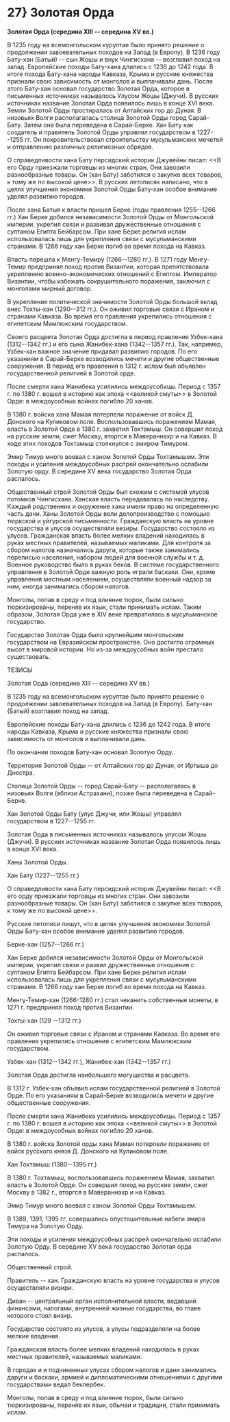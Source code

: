 # 27} Золотая Орда

**Золотая Орда (середина XIII -- середина XV вв.)**

В 1235 году на всемонгольском курултае было принято решение о продолжении завоевательных походов на Запад (в Европу). В 1236 году Бату-хан (Батый) -- сын Жошы и внук Чингисхана -- возглавил поход на запад. Европейские походы Бату-хана длились с 1236 до 1242 года. В итоге похода Бату-хана народы Кавказа, Крыма и русские княжества признали свою зависимость от монголов и выплачивали дань. После этого Бату-хан основал государство Золотая Орда, которое в письменных источниках называлось Улусом Жошы (Джучи). В русских источниках название Золотая Орда появилось лишь в конце XVI века. Земли Золотой Орды простиралась от Алтайских гор до Дуная. В низовьях Волги располагалась столица Золотой Орды город Сарай-Бату. Затем она была переведена в Сарай-Берке. Хан Бату как создатель и правитель Золотой Орды управлял государством в 1227--1255 гг. Он покровительствовал строительству мусульманских мечетей и отправлению различных религиозных обрядов.

О справедливости хана Бату персидский историк Джувейни писал: \<\<В его Орду приезжали торговцы из многих стран. Они завозили разнообразные товары. Он (хан Бату) заботился о закупке всех товаров, к тому же по высокой цене\>\>. В русских летописях написано, что в целях улучшения экономики Золотой Орды Бату-хан особое внимание уделял развитию городов.

После хана Батыя к власти пришел Берке (годы правления 1255--1266 гг.) Хан Берке добился независимости Золотой Орды от Монгольской империи, укрепил связи и развивал дружественные отношения с султаном Египта Бейбарсом. При хане Берке религия ислам использовалась лишь для укрепления связи с мусульманскими странами. В 1266 году хан Берке погиб во время похода на Кавказ.

Власть перешла к Менгу-Темиру (1266--1280 гг.). В 1271 году Менгу-Темир предпринял поход против Византии, которая препятствовала укреплению военно-экономических отношений с Египтом. Император Византии, чтобы избежать сокрушительного поражения, заключил с монголами мирный договор.

В укрепление политической значимости Золотой Орды большой вклад внес Тохты-хан (1290--312 гг.). Он оживил торговые связи с Ираном и странами Кавказа. Во время его правления укрепились отношения с египетским Мамлюкским государством.

Своего расцвета Золотая Орда достигла в период правления Узбек-хана (1312--1342 гг.) и его сына Жанибек-хана (1342--1357 гг.). Так, например, Узбек-хан важное значение придавал развитию городов. По его указаниям в Сарай-Берке возводились мечети и другие общественные сооружения. В период его правления в 1312 г. ислам был объявлен государственной религией в Золотой орде.

После смерти хана Жанибека усилились междоусобицы. Период с 1357 г. по 1380 г. вошел в историю как эпоха \<\<великой смуты\>\> в Золотой Орде: в междоусобных войнах погибло 20 ханов.

В 1380 г. войска хана Мамая потерпели поражение от войск Д. Донского на Куликовом поле. Воспользовавшись поражением Мамая, власть в Золотой Орде в 1380 г. захватил Тохтамыш. Он совершил поход на русские земли, сжег Москву, вторгся в Мавераннахр и на Кавказ. В ходе этих походов Тохтамыш столкнулся с эмиром Тимуром.

Эмир Тимур много воевал с ханом Золотой Орды Тохтамышем. Эти походы и усиления междоусобных распрей окончательно ослабили Золотую орду. В середине ХV века государство Золотая Орда распалось.

Общественный строй Золотой Орды был схожим с системой улусов потомков Чингисхана. Ханская власть передавалась по наследству. Каждый родственник и окружение хана имели право на определенную часть дани. Ханы Золотой Орды вели делопроизводство с помощью тюркской и уйгурской письменности. Гражданскую власть на уровне государства и улусов осуществляли везиры. Государство состояло из улусов. Гражданская власть более мелких владений находилась в руках местных правителей, называемых маликами. Для контроля за сбором налогов назначались даруги, которые также занимались переписью населения, набором людей для военной службы и т. д. Военное руководство было в руках беков. В системе государственного управления в Золотой Орде важную роль играли баскаки. Они, кроме управления местным населением, осуществляли военный надзор за ним, иногда занимались сбором налогов.

Монголы, попав в среду и под влияние тюрок, были сильно тюркизированы, переняв их язык, стали принимать ислам. Таким образом, Золотая Орда уже в XIV веке превратилась в мусульманское государство.

Государство Золотая Орда было крупнейшим монгольским государством на Евразийском пространстве. Оно достигло огромных высот в мировой истории. Но из-за междоусобных войн престало существовать.

ТЕЗИСЫ

Золотая Орда (середина XIII -- середина XV вв.)

В 1235 году на всемонгольском курултае было принято решение о продолжении завоевательных походов на Запад (в Европу). Бату-хан (Батый) возглавил поход на запад.

Европейские походы Бату-хана длились с 1236 до 1242 года. В итоге народы Кавказа, Крыма и русские княжества признали свою зависимость от монголов и выплачивали дань.

По окончании походов Бату-хан основал Золотую Орду.

Территория Золотой Орды -- от Алтайских гор до Дуная, от Иртыша до Днестра.

Столица Золотой Орды -- город Сарай-Бату -- располагалась в низовьях Волги (вблизи Астрахани), позже была переведена в Сарай-Берке.

Хан Золотой Орды Бату (улус Джучи, или Жошы) управлял государством в 1227--1255 гг.

Золотая Орда в письменных источниках называлось улусом Жошы (Джучи). В русских источниках название Золотая Орда появилось лишь в конце XVI века.

Ханы Золотой Орды.

Хан Бату (1227--1255 гг.)

О справедливости хана Бату персидский историк Джувейни писал: \<\<В его орду приезжали торговцы из многих стран. Они завозили разнообразные товары. Он (хан Бату) заботился о закупке всех товаров, к тому же по высокой цене\>\>.

Русские летописи пишут, что в целях улучшения экономики Золотой Орды Бату-хан особое внимание уделял развитию городов.

Берке-хан (1257--1266 гг.)

Хан Берке добился независимости Золотой Орды от Монгольской империи, укрепил связи и развил дружественные отношения с султаном Египта Бейбарсом. При хане Берке религия ислам использовалась лишь для укрепления связи с мусульманскими странами. В 1266 году хан Берке погиб во время похода на Кавказ.

Менгу-Темир-хан (1266-1280 гг.) стал чеканить собственные монеты, в 1271 г. предпринял поход против Византии.

Тохты-хан (129 --1312 гг.)

Он оживил торговые связи с Ираном и странами Кавказа. Во время его правления укрепились отношения с египетским Мамлюкским государством.

Узбек-хан (1312--1342 гг.), Жанибек-хан (1342--1357 гг.)

Золотая Орда достигла наибольшего могущества и расцвета.

В 1312 г. Узбек-хан объявил ислам государственной религией в Золотой Орде. По его указаниям в Сарай-Берке возводились мечети и другие общественные сооружения.

После смерти хана Жанибека усилились междоусобицы. Период с 1357 г. по 1380 г. вошел в историю как эпоха \<\<великой смуты\>\> в Золотой Орде: в междоусобных войнах погибло 20 ханов.

В 1380 г. войска Золотой орды хана Мамая потерпели поражение от войск русского князя Д. Донского на Куликовом поле.

Хан Тохтамыш (1380--1395 гг.)

В 1380 г. Тохтамыш, воспользовавшись поражением Мамая, захватил власть в Золотой Орде. Он совершил поход на русские земли, сжег Москву в 1382 г., вторгся в Мавераннахр и на Кавказ.

Эмир Тимур много воевал с ханом Золотой Орды Тохтамышем.

В 1389, 1391, 1395 гг. совершались опустошительные набеги эмира Тимура на Золотую Орду.

Эти походы и усиления междоусобных распрей окончательно ослабили Золотую Орду. В середине ХV века государство Золотая орда распалось.

Общественный строй.

Правитель -- хан. Гражданскую власть на уровне государства и улусов осуществляли визири.

Диван -- центральный орган исполнительной власти, ведавший финансами, налогами, внутренней жизнью государства, во главе которого стоял визир.

Государство состояло из улусов, а улусы подразделяли на более мелкие владения.

Гражданская власть более мелких владений находилась в руках местных правителей, называемых маликами.

В городах и и подчиненных улусах сбором налогов и дани занимались даруги и баскаки, армией и дипломатическими отношениями с другими государствами ведал беклербек.

Монголы, попав в среду и под влияние тюрок, были сильно тюркизированы, переняв их язык, обычаи и традиции, стали принимать ислам.
